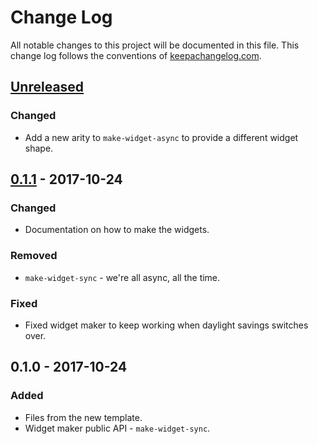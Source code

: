 # Change Log
All notable changes to this project will be documented in this file. This change log follows the conventions of [keepachangelog.com](http://keepachangelog.com/).

## [Unreleased]
### Changed
- Add a new arity to `make-widget-async` to provide a different widget shape.

## [0.1.1] - 2017-10-24
### Changed
- Documentation on how to make the widgets.

### Removed
- `make-widget-sync` - we're all async, all the time.

### Fixed
- Fixed widget maker to keep working when daylight savings switches over.

## 0.1.0 - 2017-10-24
### Added
- Files from the new template.
- Widget maker public API - `make-widget-sync`.

[Unreleased]: https://github.com/your-name/kangfka-core/compare/0.1.1...HEAD
[0.1.1]: https://github.com/your-name/kangfka-core/compare/0.1.0...0.1.1
